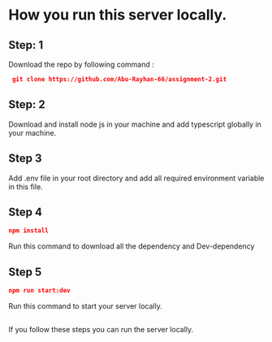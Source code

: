 # How you run this server locally.

## Step: 1 
Download the repo by following command :
```json
 git clone https://github.com/Abu-Rayhan-66/assignment-2.git
 ```

## Step: 2
Download and install node js in your machine and add typescript globally in your machine.

## Step 3
Add .env file in your root directory and add all required environment variable in this file.

## Step 4
```json
npm install
```
Run this command to download all the dependency and Dev-dependency

## Step 5
```json 
npm run start:dev
``` 
Run this command to start your server locally.

##
If you follow these steps you can run the server locally.  

